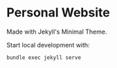 # Personal Website

Made with Jekyll's Minimal Theme.

Start local development with:

```
bundle exec jekyll serve
```
